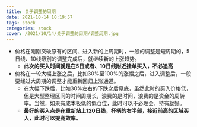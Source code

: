 ```yaml
---
title: 关于调整的周期
date: 2021-10-14 10:19:57
tags: stock
categories: stock
cover: /2021/10/14/关于调整的周期/调整周期.jpg
---
```


* 价格在刚刚突破原有的区间、进入新的上周期时，一般的调整是短周期的，5日线、10线级别的调整完成后，就继续新的上涨趋势。
  * **此次的买入时间就是在5日或者、10日线附近挂单买入，不必追高**
* 价格在一轮大幅上涨之后，比如30%至100%的涨幅之后，进入调整后，一般要经过大周期的调整才能重新回归上涨通道。
  * 在大幅下跌后，比如30%左右的下跌之后见底，虽然此时的买入价格低，但是大型整理区间的时间周期长，浪费的是时间，浪费的是资金的周转率。当然，如果有成本极低的低仓位，此时可以不必理会，持有就好。
  * **最好的买入点是在重新站上120日线，杯柄的右半部，接近前高的区域买入，此时可以提高效率。**

​        

